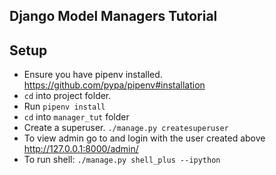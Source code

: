 ## Django Model Managers Tutorial

## Setup

- Ensure you have pipenv installed. https://github.com/pypa/pipenv#installation
- `cd` into project folder.
- Run `pipenv install`
- `cd` into `manager_tut` folder
- Create a superuser. `./manage.py createsuperuser`
- To view admin go to and login with the user created above http://127.0.0.1:8000/admin/
- To run shell: `./manage.py shell_plus --ipython`
